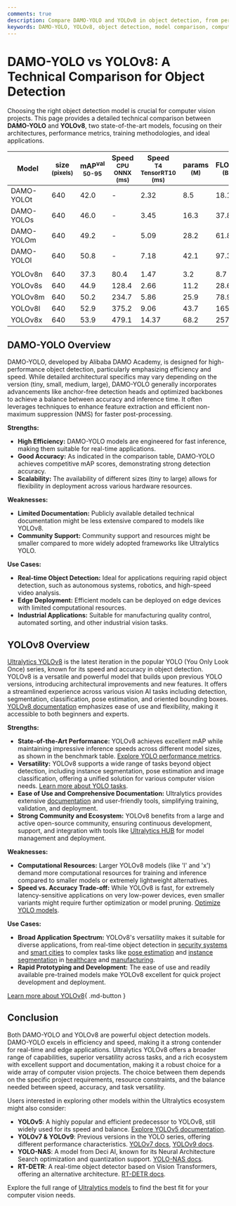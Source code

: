 ```yaml
---
comments: true
description: Compare DAMO-YOLO and YOLOv8 in object detection, from performance and architecture to use cases. Discover the best model for your project.
keywords: DAMO-YOLO, YOLOv8, object detection, model comparison, computer vision, AI models, YOLO series, DAMO Academy, Ultralytics, performance metrics
---
```


# DAMO-YOLO vs YOLOv8: A Technical Comparison for Object Detection

Choosing the right object detection model is crucial for computer vision projects. This page provides a detailed technical comparison between **DAMO-YOLO** and **YOLOv8**, two state-of-the-art models, focusing on their architectures, performance metrics, training methodologies, and ideal applications.

<script async src="https://cdn.jsdelivr.net/npm/chart.js"></script>
<script defer src="../../javascript/benchmark.js"></script>

<canvas id="modelComparisonChart" width="1024" height="400" active-models='["DAMO-YOLO", "YOLOv8"]'></canvas>

| Model      | size<br><sup>(pixels) | mAP<sup>val<br>50-95 | Speed<br><sup>CPU ONNX<br>(ms) | Speed<br><sup>T4 TensorRT10<br>(ms) | params<br><sup>(M) | FLOPs<br><sup>(B) |
| ---------- | --------------------- | -------------------- | ------------------------------ | ----------------------------------- | ------------------ | ----------------- |
| DAMO-YOLOt | 640                   | 42.0                 | -                              | 2.32                                | 8.5                | 18.1              |
| DAMO-YOLOs | 640                   | 46.0                 | -                              | 3.45                                | 16.3               | 37.8              |
| DAMO-YOLOm | 640                   | 49.2                 | -                              | 5.09                                | 28.2               | 61.8              |
| DAMO-YOLOl | 640                   | 50.8                 | -                              | 7.18                                | 42.1               | 97.3              |
|            |                       |                      |                                |                                     |                    |                   |
| YOLOv8n    | 640                   | 37.3                 | 80.4                           | 1.47                                | 3.2                | 8.7               |
| YOLOv8s    | 640                   | 44.9                 | 128.4                          | 2.66                                | 11.2               | 28.6              |
| YOLOv8m    | 640                   | 50.2                 | 234.7                          | 5.86                                | 25.9               | 78.9              |
| YOLOv8l    | 640                   | 52.9                 | 375.2                          | 9.06                                | 43.7               | 165.2             |
| YOLOv8x    | 640                   | 53.9                 | 479.1                          | 14.37                               | 68.2               | 257.8             |

## DAMO-YOLO Overview

DAMO-YOLO, developed by Alibaba DAMO Academy, is designed for high-performance object detection, particularly emphasizing efficiency and speed. While detailed architectural specifics may vary depending on the version (tiny, small, medium, large), DAMO-YOLO generally incorporates advancements like anchor-free detection heads and optimized backbones to achieve a balance between accuracy and inference time. It often leverages techniques to enhance feature extraction and efficient non-maximum suppression (NMS) for faster post-processing.

**Strengths:**

- **High Efficiency:** DAMO-YOLO models are engineered for fast inference, making them suitable for real-time applications.
- **Good Accuracy:** As indicated in the comparison table, DAMO-YOLO achieves competitive mAP scores, demonstrating strong detection accuracy.
- **Scalability:** The availability of different sizes (tiny to large) allows for flexibility in deployment across various hardware resources.

**Weaknesses:**

- **Limited Documentation:** Publicly available detailed technical documentation might be less extensive compared to models like YOLOv8.
- **Community Support:** Community support and resources might be smaller compared to more widely adopted frameworks like Ultralytics YOLO.

**Use Cases:**

- **Real-time Object Detection:** Ideal for applications requiring rapid object detection, such as autonomous systems, robotics, and high-speed video analysis.
- **Edge Deployment:** Efficient models can be deployed on edge devices with limited computational resources.
- **Industrial Applications:** Suitable for manufacturing quality control, automated sorting, and other industrial vision tasks.

## YOLOv8 Overview

[Ultralytics YOLOv8](https://github.com/ultralytics/ultralytics) is the latest iteration in the popular YOLO (You Only Look Once) series, known for its speed and accuracy in object detection. YOLOv8 is a versatile and powerful model that builds upon previous YOLO versions, introducing architectural improvements and new features. It offers a streamlined experience across various vision AI tasks including detection, segmentation, classification, pose estimation, and oriented bounding boxes. [YOLOv8 documentation](https://docs.ultralytics.com/) emphasizes ease of use and flexibility, making it accessible to both beginners and experts.

**Strengths:**

- **State-of-the-Art Performance:** YOLOv8 achieves excellent mAP while maintaining impressive inference speeds across different model sizes, as shown in the benchmark table. [Explore YOLO performance metrics](https://docs.ultralytics.com/guides/yolo-performance-metrics/).
- **Versatility:** YOLOv8 supports a wide range of tasks beyond object detection, including instance segmentation, pose estimation and image classification, offering a unified solution for various computer vision needs. [Learn more about YOLO tasks](https://docs.ultralytics.com/tasks/).
- **Ease of Use and Comprehensive Documentation:** Ultralytics provides extensive [documentation](https://docs.ultralytics.com/guides/) and user-friendly tools, simplifying training, validation, and deployment.
- **Strong Community and Ecosystem:** YOLOv8 benefits from a large and active open-source community, ensuring continuous development, support, and integration with tools like [Ultralytics HUB](https://hub.ultralytics.com/) for model management and deployment.

**Weaknesses:**

- **Computational Resources:** Larger YOLOv8 models (like 'l' and 'x') demand more computational resources for training and inference compared to smaller models or extremely lightweight alternatives.
- **Speed vs. Accuracy Trade-off:** While YOLOv8 is fast, for extremely latency-sensitive applications on very low-power devices, even smaller variants might require further optimization or model pruning. [Optimize YOLO models](https://www.ultralytics.com/glossary/pruning).

**Use Cases:**

- **Broad Application Spectrum:** YOLOv8's versatility makes it suitable for diverse applications, from real-time object detection in [security systems](https://www.ultralytics.com/blog/security-alarm-system-projects-with-ultralytics-yolov8) and [smart cities](https://www.ultralytics.com/blog/computer-vision-ai-in-smart-cities) to complex tasks like [pose estimation](https://www.ultralytics.com/blog/pose-estimation-with-ultralytics-yolov8) and [instance segmentation](https://www.ultralytics.com/glossary/instance-segmentation) in [healthcare](https://www.ultralytics.com/solutions/ai-in-healthcare) and [manufacturing](https://www.ultralytics.com/solutions/ai-in-manufacturing).
- **Rapid Prototyping and Development:** The ease of use and readily available pre-trained models make YOLOv8 excellent for quick project development and deployment.

[Learn more about YOLOv8](https://docs.ultralytics.com/models/yolov8/){ .md-button }

## Conclusion

Both DAMO-YOLO and YOLOv8 are powerful object detection models. DAMO-YOLO excels in efficiency and speed, making it a strong contender for real-time and edge applications. Ultralytics YOLOv8 offers a broader range of capabilities, superior versatility across tasks, and a rich ecosystem with excellent support and documentation, making it a robust choice for a wide array of computer vision projects. The choice between them depends on the specific project requirements, resource constraints, and the balance needed between speed, accuracy, and task versatility.

Users interested in exploring other models within the Ultralytics ecosystem might also consider:

- **YOLOv5**: A highly popular and efficient predecessor to YOLOv8, still widely used for its speed and balance. [Explore YOLOv5 documentation](https://docs.ultralytics.com/models/yolov5/).
- **YOLOv7 & YOLOv9**: Previous versions in the YOLO series, offering different performance characteristics. [YOLOv7 docs](https://docs.ultralytics.com/models/yolov7/), [YOLOv9 docs](https://docs.ultralytics.com/models/yolov9/).
- **YOLO-NAS**: A model from Deci AI, known for its Neural Architecture Search optimization and quantization support. [YOLO-NAS docs](https://docs.ultralytics.com/models/yolo-nas/).
- **RT-DETR**: A real-time object detector based on Vision Transformers, offering an alternative architecture. [RT-DETR docs](https://docs.ultralytics.com/models/rtdetr/).

Explore the full range of [Ultralytics models](https://docs.ultralytics.com/models/) to find the best fit for your computer vision needs.
